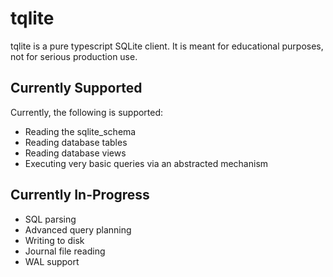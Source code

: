 # tqlite

tqlite is a pure typescript SQLite client. It is meant for educational purposes, not for serious production use.

## Currently Supported

Currently, the following is supported:

- Reading the sqlite_schema
- Reading database tables
- Reading database views
- Executing very basic queries via an abstracted mechanism

## Currently In-Progress

- SQL parsing
- Advanced query planning
- Writing to disk
- Journal file reading
- WAL support